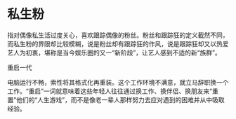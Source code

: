 # 私生粉

指对偶像私生活过度关心，喜欢跟踪偶像的粉丝。粉丝和跟踪狂的定义截然不同，而私生粉的界限却比较模糊，说是粉丝却有跟踪狂的作风，说是跟踪狂却又以热爱艺人为初衷，堪称是当今娱乐圈的又一“新阶段”，让艺人感到不适的新“族群”。 

重启一代 

电脑运行不畅，索性将其格式化再重装。这个工作环境不满意，就立马辞职换一个工作。“重启”一词就意味着这些年轻人往往通过换工作、换伴侣、换朋友来“重置”他们的“人生游戏”，而不是像老一辈人那样努力去应对遇到的困难并从中吸取经验。